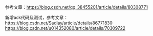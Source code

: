 参考文章：https://blog.csdn.net/qq_38455201/article/details/80308771

新增ack代码及测试，参考文章：
<br>
https://blog.csdn.net/Sadlay/article/details/86771830
https://blog.csdn.net/u014352080/article/details/70309722